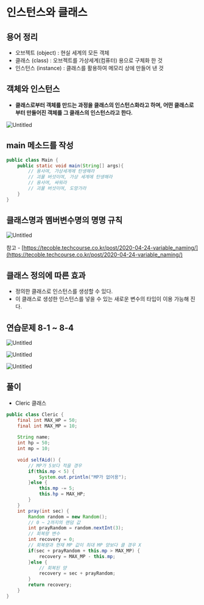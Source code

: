 # 인스턴스와 클래스

## 용어 정리

- 오브젝트 (object) : 현실 세계의 모든 객체
- 클래스 (class) : 오브젝트를 가상세계(컴퓨터) 용으로 구체화 한 것
- 인스턴스 (instance) : 클래스를 활용하여 메모리 상에 만들어 낸 것

## **객체와 인스턴스**

- **클래스로부터 객체를 만드는 과정을 클래스의 인스턴스화라고 하며, 어떤 클래스로부터 만들어진 객체를 그 클래스의 인스턴스라고 한다.**
    
    

![Untitled](%E1%84%8B%E1%85%B5%E1%86%AB%E1%84%89%E1%85%B3%E1%84%90%E1%85%A5%E1%86%AB%E1%84%89%E1%85%B3%E1%84%8B%E1%85%AA%20%E1%84%8F%E1%85%B3%E1%86%AF%E1%84%85%E1%85%A2%E1%84%89%E1%85%B3%201e49337ceb7b4e9fab56bc47269888f3/Untitled.png)

## main 메소드를 작성

```java
public class Main {
	public static void main(String[] args){
		// 용사여, 가상세계에 탄생해라
		// 괴물 버섯이여, 가상 세계에 탄생해라
		// 용사여, 싸워라
		// 괴물 버섯이여, 도망가라
	}
}
```

## **클래스명과 멤버변수명의 명명 규칙**

![Untitled](%E1%84%8B%E1%85%B5%E1%86%AB%E1%84%89%E1%85%B3%E1%84%90%E1%85%A5%E1%86%AB%E1%84%89%E1%85%B3%E1%84%8B%E1%85%AA%20%E1%84%8F%E1%85%B3%E1%86%AF%E1%84%85%E1%85%A2%E1%84%89%E1%85%B3%201e49337ceb7b4e9fab56bc47269888f3/Untitled%201.png)

참고 - [https://tecoble.techcourse.co.kr/post/2020-04-24-variable_naming/](https://tecoble.techcourse.co.kr/post/2020-04-24-variable_naming/)  

## **클래스 정의에 따른 효과**

- 정의한 클래스로 인스턴스를 생성할 수 있다.
- 이 클래스로 생성한 인스턴스를 넣을 수 있는 새로운 변수의 타입이 이용 가능해 진다.

## 연습문제 **8-1 ~ 8-4**

![Untitled](%E1%84%8B%E1%85%B5%E1%86%AB%E1%84%89%E1%85%B3%E1%84%90%E1%85%A5%E1%86%AB%E1%84%89%E1%85%B3%E1%84%8B%E1%85%AA%20%E1%84%8F%E1%85%B3%E1%86%AF%E1%84%85%E1%85%A2%E1%84%89%E1%85%B3%201e49337ceb7b4e9fab56bc47269888f3/Untitled%202.png)

![Untitled](%E1%84%8B%E1%85%B5%E1%86%AB%E1%84%89%E1%85%B3%E1%84%90%E1%85%A5%E1%86%AB%E1%84%89%E1%85%B3%E1%84%8B%E1%85%AA%20%E1%84%8F%E1%85%B3%E1%86%AF%E1%84%85%E1%85%A2%E1%84%89%E1%85%B3%201e49337ceb7b4e9fab56bc47269888f3/Untitled%203.png)

![Untitled](%E1%84%8B%E1%85%B5%E1%86%AB%E1%84%89%E1%85%B3%E1%84%90%E1%85%A5%E1%86%AB%E1%84%89%E1%85%B3%E1%84%8B%E1%85%AA%20%E1%84%8F%E1%85%B3%E1%86%AF%E1%84%85%E1%85%A2%E1%84%89%E1%85%B3%201e49337ceb7b4e9fab56bc47269888f3/Untitled%204.png)

## **풀이**

- Cleric 클래스

```java
public class Cleric {
    final int MAX_HP = 50;
    final int MAX_MP = 10;
    
    String name;
    int hp = 50;
    int mp = 10;
    
    void selfAid() {
        // MP가 5보다 적을 경우 
        if(this.mp < 5) {
            System.out.println("MP가 없어용");
        }else {
            this.mp -= 5;
            this.hp = MAX_HP;
        }
    }
    int pray(int sec) {
        Random random = new Random();
        // 0 ~ 2까지의 랜덤 값
        int prayRandom = random.nextInt(3);
        // 회복량 변수
        int recovery = 0;
        // 회복량과 현재 MP 값이 최대 MP 양보다 클 경우 X
        if(sec + prayRandom + this.mp > MAX_MP) {
            recovery = MAX_MP - this.mp;
        }else {
            // 회복된 양
            recovery = sec + prayRandom;
        }
        return recovery; 
    }
}
```